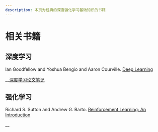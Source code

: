 ```yaml
---
description: 本页为经典的深度强化学习基础知识的书籍
---
```


# 相关书籍

## 深度学习

Ian Goodfellow and Yoshua Bengio and Aaron Courville. [Deep Learning](http://www.deeplearningbook.org/)

\_\_[深度学习论文笔记](https://github.com/hijkzzz/deep-learning)

## 强化学习

Richard S. Sutton and Andrew G. Barto. [Reinforcement Learning: An Introduction](http://incompleteideas.net/book/the-book-2nd.html)

\_\_

